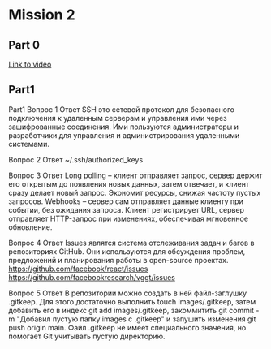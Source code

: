 
# Mission 2

## Part 0

[Link to video](https://www.youtube.com/watch?v=UUhavvMO2FQ)

## Part1

Part1
Вопрос 1
Ответ SSH это сетевой протокол для безопасного подключения к удаленным серверам и управления ими через зашифрованные соединения.
 Ими пользуются администраторы и разработчики для управления и администрирования удаленными системами.

Вопрос 2
Ответ ~/.ssh/authorized_keys

Вопрос 3
Ответ Long polling – клиент отправляет запрос, сервер держит его открытым до появления новых данных, затем отвечает, и клиент сразу делает 
новый запрос. Экономит ресурсы, снижая частоту пустых запросов. Webhooks – сервер сам отправляет данные клиенту при событии, без ожидания запроса.
 Клиент регистрирует URL, сервер отправляет HTTP-запрос при изменениях, обеспечивая мгновенное обновление.

Вопрос 4
Ответ Issues являтся система отслеживания задач и багов в репозиториях GitHub. Они используются для обсуждения проблем, предложений и планирования
 работы в open-source проектах. https://github.com/facebook/react/issues https://github.com/facebookresearch/vggt/issues

Вопрос 5
Ответ В репозитории можно создать в ней файл-заглушку .gitkeep. Для этого достаточно выполнить touch images/.gitkeep, затем добавить его в индекс
 git add images/.gitkeep, закоммитить git commit -m "Добавил пустую папку images с .gitkeep" и запушить изменения git push origin main.
 Файл .gitkeep не имеет специального значения, но помогает Git учитывать пустую директорию.
